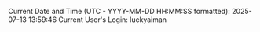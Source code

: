 Current Date and Time (UTC - YYYY-MM-DD HH:MM:SS formatted): 2025-07-13 13:59:46
Current User's Login: luckyaiman
